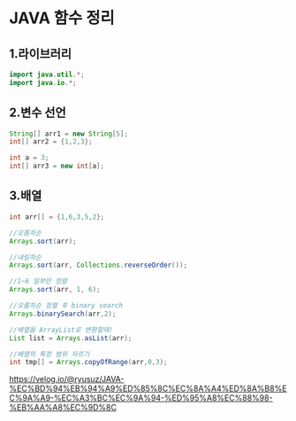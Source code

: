 # JAVA 함수 정리

## 1.라이브러리
```java
import java.util.*;
import java.io.*;
```

## 2.변수 선언
```java
String[] arr1 = new String[5];
int[] arr2 = {1,2,3};

int a = 3;
int[] arr3 = new int[a];
```

## 3.배열
```java
int arr[] = {1,6,3,5,2};

//오름차순
Arrays.sort(arr);

//내림차순
Arrays.sort(arr, Collections.reverseOrder());

//1~6 일부만 정렬
Arrays.sort(arr, 1, 6);

//오름차순 정렬 후 binary search
Arrays.binarySearch(arr,2);

//배열을 ArrayList로 변환할때!
List list = Arrays.asList(arr);

//배열의 특정 범위 자르기
int tmp[] = Arrays.copyOfRange(arr,0,3);
```

https://velog.io/@ryusuz/JAVA-%EC%BD%94%EB%94%A9%ED%85%8C%EC%8A%A4%ED%8A%B8%EC%9A%A9-%EC%A3%BC%EC%9A%94-%ED%95%A8%EC%88%98-%EB%AA%A8%EC%9D%8C